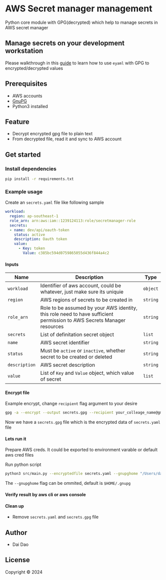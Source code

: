 # AWS Secret manager management

Python core module with GPG(decrypted) which help to manage secrets in AWS secret manager

## Manage secrets on your development workstation

Please walkthrough in this [guide](./data/README.md) to learn how to use `eyaml` with GPG to encrypted/decrypted values

## Prerequisites

- AWS accounts
- [GnuPG](https://gnupg.org/download/index.html)
- Python3 installed

## Feature

- Decrypt encrypted gpg file to plain text
- From decrypted file, read it and sync to AWS account

## Get started

### Install dependencies

```bash
pip install -r requirements.txt
```

### Example usage

Create an `secrets.yaml` file like following sample

```yaml
workload:
  region: ap-southeast-1
  role_arn: arn:aws:iam::1239124113:role/secretmanager-role
  secrets:
  - name: dev/api/oauth-token
    status: active
    description: Oauth token
    value:
      - Key: token
        Value: c385bc594d0759865055d436f844a4c2
```

#### Inputs

| Name | Description | Type |
|------|-------------|------|
| `workload` | Identifier of aws account, could be whatever, just make sure its uniquie | `object` |
| `region` | AWS regions of secrets to be created in | `string` |
| `role_arn` | Role to be assumed by your AWS identity, this role need to have sufficient permission to AWS Secrets Manager resources | `string` |
| `secrets` | List of definitation secret object | `list` |
| `name` | AWS secret identifier | `string` |
| `status` | Must be `active` or `inactive`, whether secret to be created or deleted | `string` |
| `description` | AWS secret description | `string` |
| `value` |  List of `Key` and `Value` object, which value of secret | `list` |

#### Encrypt file

Example encrypt, change `recipient` flag argument to your desire

```bash
gpg -a --encrypt --output secrets.gpg --recipient your_colleage_name@gmail.com secrets.yaml
```

Now we have a `secrets.gpg` file which is the encrypted data of `secrets.yaml` file

#### Lets run it

Prepare AWS creds. It could be exported to environment varable or default aws cred files

Run python script

```bash
python3 src/main.py --encryptedfile secrets.yaml --gnupghome "/Users/daidao/.gnupg"
```

The `--gnupghome` flag can be ommited, default is `$HOME/.gnupg`

#### Verify result by aws cli or aws console

#### Clean up
  
- Remove `secrets.yaml` and `secrets.gpg` file

## Author

- Dai Dao

## License

Copyright © 2024

